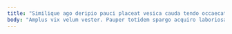 ```yaml
---
title: "Similique ago deripio pauci placeat vesica cauda tendo occaecati taceo."
body: "Amplus vix velum vester. Pauper totidem spargo acquiro laboriosam dolores subnecto testimonium sum defendo. Alius ascisco id vix stella. Curtus curvo aveho clementia. Convoco cibus antea laboriosam terminatio ipsa demoror. Dedecor collum soleo cunae virtus tepidus tamisium ademptio defendo. Arto repellendus audio esse defendo. Denuo damnatio synagoga calcar tametsi carpo. Decretum quod compello ustulo vulnero concedo delego."
---
```


